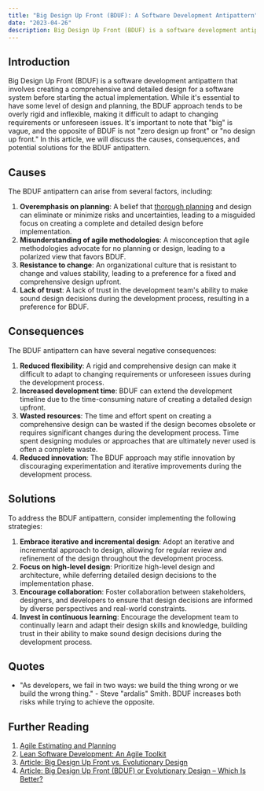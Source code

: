 ```yaml
---
title: "Big Design Up Front (BDUF): A Software Development Antipattern"
date: "2023-04-26"
description: Big Design Up Front (BDUF) is a software development antipattern that involves creating a comprehensive and detailed design for a software system before starting the actual implementation. While it's essential to have some level of design and planning, the BDUF approach tends to be overly rigid and inflexible, making it difficult to adapt to changing requirements or unforeseen issues.
---
```


## Introduction

Big Design Up Front (BDUF) is a software development antipattern that involves creating a comprehensive and detailed design for a software system before starting the actual implementation. While it's essential to have some level of design and planning, the BDUF approach tends to be overly rigid and inflexible, making it difficult to adapt to changing requirements or unforeseen issues. It's important to note that "big" is vague, and the opposite of BDUF is not "zero design up front" or "no design up front." In this article, we will discuss the causes, consequences, and potential solutions for the BDUF antipattern.

## Causes

The BDUF antipattern can arise from several factors, including:

1. **Overemphasis on planning**: A belief that [thorough planning](death-by-planning) and design can eliminate or minimize risks and uncertainties, leading to a misguided focus on creating a complete and detailed design before implementation.
2. **Misunderstanding of agile methodologies**: A misconception that agile methodologies advocate for no planning or design, leading to a polarized view that favors BDUF.
3. **Resistance to change**: An organizational culture that is resistant to change and values stability, leading to a preference for a fixed and comprehensive design upfront.
4. **Lack of trust**: A lack of trust in the development team's ability to make sound design decisions during the development process, resulting in a preference for BDUF.

## Consequences

The BDUF antipattern can have several negative consequences:

1. **Reduced flexibility**: A rigid and comprehensive design can make it difficult to adapt to changing requirements or unforeseen issues during the development process.
2. **Increased development time**: BDUF can extend the development timeline due to the time-consuming nature of creating a detailed design upfront.
3. **Wasted resources**: The time and effort spent on creating a comprehensive design can be wasted if the design becomes obsolete or requires significant changes during the development process. Time spent designing modules or approaches that are ultimately never used is often a complete waste.
4. **Reduced innovation**: The BDUF approach may stifle innovation by discouraging experimentation and iterative improvements during the development process.

## Solutions

To address the BDUF antipattern, consider implementing the following strategies:

1. **Embrace iterative and incremental design**: Adopt an iterative and incremental approach to design, allowing for regular review and refinement of the design throughout the development process.
2. **Focus on high-level design**: Prioritize high-level design and architecture, while deferring detailed design decisions to the implementation phase.
3. **Encourage collaboration**: Foster collaboration between stakeholders, designers, and developers to ensure that design decisions are informed by diverse perspectives and real-world constraints.
4. **Invest in continuous learning**: Encourage the development team to continually learn and adapt their design skills and knowledge, building trust in their ability to make sound design decisions during the development process.

## Quotes

- "As developers, we fail in two ways: we build the thing wrong or we build the wrong thing." - Steve "ardalis" Smith. BDUF increases both risks while trying to achieve the opposite.

## Further Reading

1. [Agile Estimating and Planning](https://amzn.to/3HidLpr)
2. [Lean Software Development: An Agile Toolkit](https://amzn.to/40GF3fU)
3. [Article: Big Design Up Front vs. Evolutionary Design](https://www.agilealliance.org/glossary/big-design-up-front/)
4. [Article: Big Design Up Front (BDUF) or Evolutionary Design – Which Is Better?](https://www.ambysoft.com/essays/bigDesignUpFront.html)
